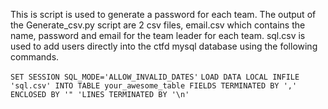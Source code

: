 This is script is used to generate a password for each team. The output of the Generate_csv.py script are 2 csv files, email.csv which contains the name, password and email for the team leader for each team. sql.csv is used to add users directly into the ctfd mysql database using the following commands.


`SET SESSION SQL_MODE='ALLOW_INVALID_DATES'`
`LOAD DATA LOCAL INFILE 'sql.csv' INTO TABLE your_awesome_table FIELDS TERMINATED BY ','  ENCLOSED BY '" 'LINES TERMINATED BY '\n'`

